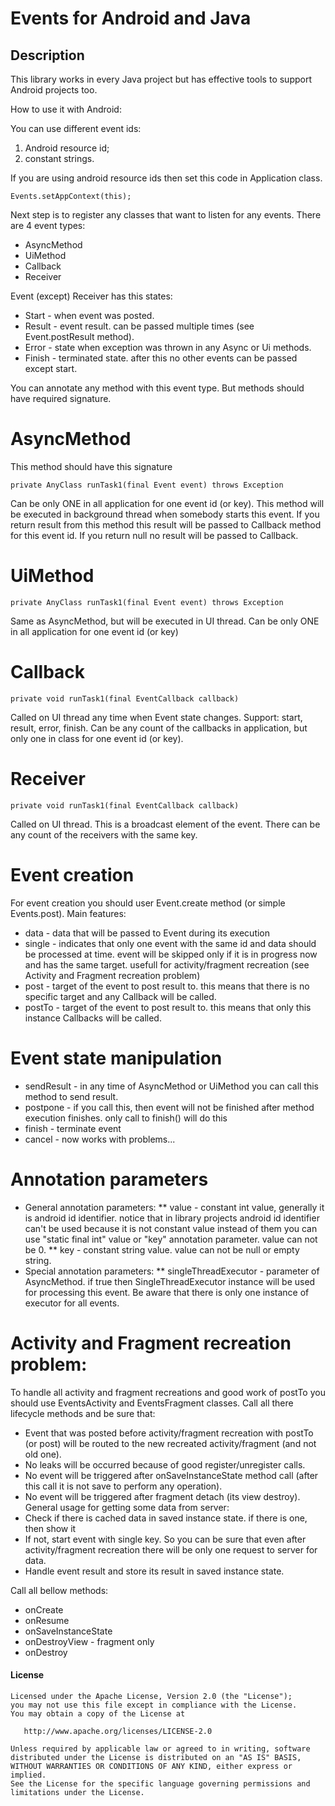 Events for Android and Java
======================

## Description

This library works in every Java project but has effective tools to support Android projects too.

How to use it with Android:

You can use different event ids: 
1. Android resource id;
2. constant strings.

If you are using android resource ids then set this code in Application class.

    Events.setAppContext(this);

Next step is to register any classes that want to listen for any events.
There are 4 event types:
* AsyncMethod
* UiMethod
* Callback
* Receiver

Event (except) Receiver has this states:

* Start 	- when event was posted.
* Result 	- event result. can be passed multiple times (see Event.postResult method).
* Error 	- state when exception was thrown in any Async or Ui methods.
* Finish 	- terminated state. after this no other events can be passed except start.

You can annotate any method with this event type. But methods should have required signature.

# AsyncMethod

This method should have this signature

    private AnyClass runTask1(final Event event) throws Exception

Can be only ONE in all application for one event id (or key).
This method will be executed in background thread when somebody starts this event.
If you return result from this method this result will be passed to Callback method for this event id.
If you return null no result will be passed to Callback.

# UiMethod

    private AnyClass runTask1(final Event event) throws Exception

Same as AsyncMethod, but will be executed in UI thread.
Can be only ONE in all application for one event id (or key)

# Callback

    private void runTask1(final EventCallback callback)

Called on UI thread any time when Event state changes. Support: start, result, error, finish.
Can be any count of the callbacks in application, but only one in class for one event id (or key).

# Receiver

    private void runTask1(final EventCallback callback)

Called on UI thread. This is a broadcast element of the event. There can be any count of the receivers with the same key.


# Event creation

For event creation you should user Event.create method (or simple Events.post).
Main features:
* data		- data that will be passed to Event during its execution
* single	- indicates that only one event with the same id and data should be processed at time. event will be skipped only if it is in progress now and has the same target. usefull for activity/fragment recreation (see Activity and Fragment recreation problem)
* post 	    - target of the event to post result to. this means that there is no specific target and any Callback will be called.
* postTo 	- target of the event to post result to. this means that only this instance Callbacks will be called.


# Event state manipulation

* sendResult 	- in any time of AsyncMethod or UiMethod you can call this method to send result.
* postpone 	- if you call this, then event will not be finished after method execution finishes. only call to finish() will do this
* finish 		- terminate event
* cancel 		- now works with problems...


# Annotation parameters

* General annotation parameters:
** value    - constant int value, generally it is android id identifier. notice that in library projects android id identifier can't be used because it is not constant value instead of them you can use "static final int" value or "key" annotation parameter. value can not be 0.
** key      - constant string value. value can not be null or empty string.
* Special annotation parameters:
** singleThreadExecutor - parameter of AsyncMethod. if true then SingleThreadExecutor instance will be used for processing this event. Be aware that there is only one instance of executor for all events.


# Activity and Fragment recreation problem:

To handle all activity and fragment recreations and good work of postTo you should use EventsActivity and EventsFragment classes. Call all there lifecycle methods and be sure that:
* Event that was posted before activity/fragment recreation with postTo (or post) will be routed to the new recreated activity/fragment (and not old one).
* No leaks will be occurred because of good register/unregister calls.
* No event will be triggered after onSaveInstanceState method call (after this call it is not save to perform any operation).
* No event will be triggered after fragment detach (its view destroy).
General usage for getting some data from server:
* Check if there is cached data in saved instance state. if there is one, then show it
* If not, start event with single key. So you can be sure that even after activity/fragment recreation there will be only one request to server for data.
* Handle event result and store its result in saved instance state.


Call all bellow methods:
* onCreate
* onResume
* onSaveInstanceState
* onDestroyView - fragment only
* onDestroy




#### License ####

    Licensed under the Apache License, Version 2.0 (the "License");
    you may not use this file except in compliance with the License.
    You may obtain a copy of the License at

       http://www.apache.org/licenses/LICENSE-2.0

    Unless required by applicable law or agreed to in writing, software
    distributed under the License is distributed on an "AS IS" BASIS,
    WITHOUT WARRANTIES OR CONDITIONS OF ANY KIND, either express or implied.
    See the License for the specific language governing permissions and
    limitations under the License.
